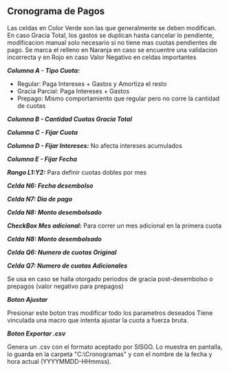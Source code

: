 
## **Cronograma de Pagos**

Las celdas en Color Verde son las que generalmente se deben modifican.
En caso Gracia Total, los gastos se duplican hasta cancelar lo pendiente, modificacion manual solo necesario si no tiene mas cuotas pendientes de pago.
Se marca el relleno en Naranja en caso se encuentre una validacion incorrecta y en Rojo en caso Valor Negativo en celdas importantes

***Columna A - Tipo Cuota:***

 - Regular: Paga Intereses + Gastos y Amortiza el resto
 - Gracia Parcial:  Paga Intereses + Gastos
 - Prepago: Mismo comportamiento que regular pero no corre la cantidad de cuotas

***Columna B - Cantidad Cuotas Gracia Total***

***Columna C - Fijar Cuota***

***Columna D - Fijar Intereses:***
 No afecta intereses acumulados

***Columna E - Fijar Fecha***

***Rango L1:Y2:***
Para definir cuotas dobles por mes

***Celda N6: Fecha desembolso***

***Celda N7: Dia de pago***

***Celda N8: Monto desembolsado***

***CheckBox Mes adicional:***
Para correr un mes adicional en la primera cuota

***Celda N8: Monto desembolsado***

***Celda Q6: Numero de cuotas Original***

***Celda Q7: Numero de cuotas Adicionales***

Se usa en caso se halla otorgado periodos de gracia post-desembolso o prepagos (valor negativo para prepagos)

***Boton Ajustar***

Presionar este boton tras modificar todo los parametros deseados
Tiene vinculada una macro que intenta ajustar la cuota a fuerza bruta.

***Boton Exportar .csv***

Genera un .csv con el formato aceptado por SISGO.
Lo muestra en pantalla, lo guarda en la carpeta "C:\Cronogramas\" y con el nombre de la fecha y hora actual (YYYYMMDD-HHmmss).
